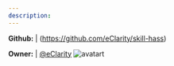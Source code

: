 ```yaml
---
description: 
---
```



**Github:** | (https://github.com/eClarity/skill-hass)

**Owner:** | [@eClarity](https://github.com/eClarity) ![avatart](https://avatars3.githubusercontent.com/u/4976498?v=4)

